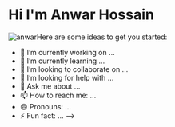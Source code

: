 <h1 style="textAlign:center" >Hi I'm Anwar Hossain</h1>
<img src="https://user-images.githubusercontent.com/103638817/204331955-33f9e8a6-f0d1-4b61-a560-ab3f535ce8fb.jpg" alt="anwar"
<!--
**anwarjitme/anwarjitme** is a ✨ _special_ ✨ repository because its `README.md` (this file) appears on your GitHub profile.

Here are some ideas to get you started:

- 🔭 I’m currently working on ...
- 🌱 I’m currently learning ...
- 👯 I’m looking to collaborate on ...
- 🤔 I’m looking for help with ...
- 💬 Ask me about ...
- 📫 How to reach me: ...
- 😄 Pronouns: ...
- ⚡ Fun fact: ...
-->
